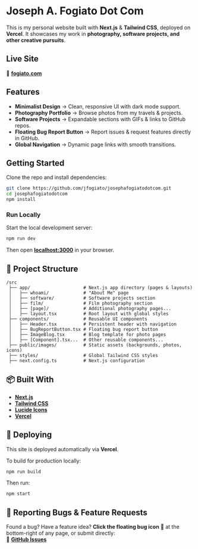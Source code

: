 # Joseph A. Fogiato Dot Com

This is my personal website built with **Next.js** & **Tailwind CSS**, deployed on **Vercel**. It showcases my work in **photography, software projects, and other creative pursuits**.

## Live Site

🔗 **[fogiato.com](https://fogiato.com)**

## Features

- **Minimalist Design** → Clean, responsive UI with dark mode support.
- **Photography Portfolio** → Browse photos from my travels & projects.
- **Software Projects** → Expandable sections with GIFs & links to GitHub repos.
- **Floating Bug Report Button** → Report issues & request features directly in GitHub.
- **Global Navigation** → Dynamic page links with smooth transitions.

## Getting Started

Clone the repo and install dependencies:

```bash
git clone https://github.com/jfogiato/josephafogiatodotcom.git
cd josephafogiatodotcom
npm install
```

### Run Locally

Start the local development server:

```bash
npm run dev
```

Then open **[localhost:3000](http://localhost:3000)** in your browser.

## 📂 Project Structure

```
/src
 ├── app/                    # Next.js app directory (pages & layouts)
 │   ├── whoami/             # "About Me" page
 │   ├── software/           # Software projects section
 │   ├── film/               # Film photography section
 │   ├── [page]/             # Additional photography pages...
 │   ├── layout.tsx          # Root layout with global styles
 ├── components/             # Reusable UI components
 │   ├── Header.tsx          # Persistent header with navigation
 │   ├── BugReportButton.tsx # Floating bug report button
 │   ├── ImageBlog.tsx       # Blog template for photo pages
 │   ├── [Component].tsx...  # Other reusable components...
 ├── public/images/          # Static assets (backgrounds, photos, icons)
 ├── styles/                 # Global Tailwind CSS styles
 ├── next.config.ts          # Next.js configuration
```

## 📦 Built With

- **[Next.js](https://nextjs.org/)**
- **[Tailwind CSS](https://tailwindcss.com/)**
- **[Lucide Icons](https://lucide.dev/)**
- **[Vercel](https://vercel.com/)**

## 🚀 Deploying

This site is deployed automatically via **Vercel**.

To build for production locally:

```bash
npm run build
```

Then run:

```bash
npm start
```

## 🐛 Reporting Bugs & Feature Requests

Found a bug? Have a feature idea? **Click the floating bug icon** 🐞 at the bottom-right of any page, or submit directly:  
🔗 **[GitHub Issues](https://github.com/jfogiato/josephafogiatodotcom/issues)**
